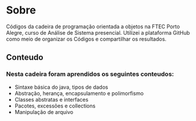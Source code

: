 
<h1>Sobre</h1>

<p>Códigos da cadeira de programação orientada a objetos na FTEC Porto Alegre, curso de Análise de Sistema presencial.
Utilizei a plataforma GitHub como meio de organizar os Códigos e compartilhar os resultados. </p>

<h2>Conteudo</h2>
  
  <h3>Nesta cadeira foram aprendidos os seguintes conteudos:</h3>
  
  <ul>
   <li> Sintaxe básica do java, tipos de dados </li>
   <li> Abstração, herança, encapsulamento e polimorfismo </li>
   <li> Classes abstratas e interfaces </li>
   <li> Pacotes, excessões e collections </li>
   <li> Manipulação de arquivo </li>
  </ul>
